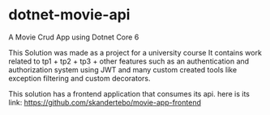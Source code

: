 # dotnet-movie-api
A Movie Crud App using Dotnet Core 6

This Solution was made as a project for a university course
It contains work related to tp1 + tp2 + tp3 + other features such as an authentication and authorization system using JWT and many custom created tools like exception filtering and custom decorators.

This solution has a frontend application that consumes its api. here is its link:
https://github.com/skandertebo/movie-app-frontend

